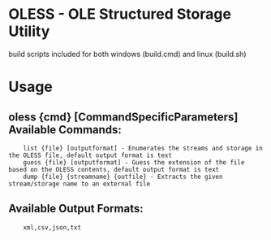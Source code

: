 OLESS - OLE Structured Storage Utility
======================================

build scripts included for both windows (build.cmd) and linux (build.sh)

Usage
=====
oless {cmd} [CommandSpecificParameters]
Available Commands:
-------------------
        list {file} [outputformat] - Enumerates the streams and storage in the OLESS file, default output format is text
        guess {file} [outputformat] - Guess the extension of the file based on the OLESS contents, default output format is text
        dump {file} {streamname} {outfile} - Extracts the given stream/storage name to an external file
Available Output Formats:
-------------------------
        xml,csv,json,txt

